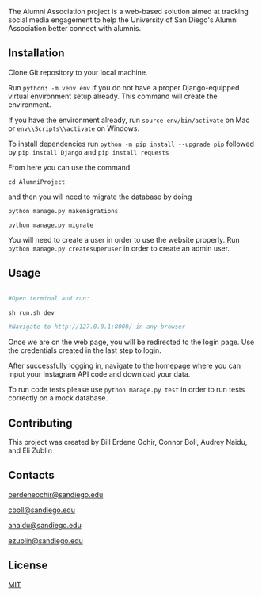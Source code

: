 The Alumni Association project is a web-based solution aimed at tracking social media engagement to help the University of San Diego's Alumni Association better connect with alumnis. 

## Installation
Clone Git repository to your local machine.

Run ```python3 -m venv env``` if you do not have a proper Django-equipped virtual environment setup already. This command will create the environment.

If you have the environment already, run ```source env/bin/activate``` on Mac or ```env\\Scripts\\activate``` on Windows.

To install dependencies run ```python -m pip install --upgrade pip``` followed by ```pip install Django``` and ```pip install requests```

From here you can use the command

 ```cd AlumniProject``` 
 
 and then you will need to migrate the database by doing 

```python manage.py makemigrations```

```python manage.py migrate```

You will need to create a user in order to use the website properly. Run ```python manage.py createsuperuser``` in order to create an admin user.

## Usage

```python

#Open terminal and run:

sh run.sh dev

#Navigate to http://127.0.0.1:8000/ in any browser
```
Once we are on the web page, you will be redirected to the login page. Use the credentials created in the last step to login.

After successfully logging in, navigate to the homepage where you can input your Instagram API code and download your data.

To run code tests please use ```python manage.py test``` in order to run tests correctly on a mock database.

## Contributing

This project was created by
Bill Erdene Ochir, Connor Boll, Audrey Naidu, and Eli Zublin

## Contacts

berdeneochir@sandiego.edu

cboll@sandiego.edu

anaidu@sandiego.edu

ezublin@sandiego.edu


## License

[MIT](https://choosealicense.com/licenses/mit/)
